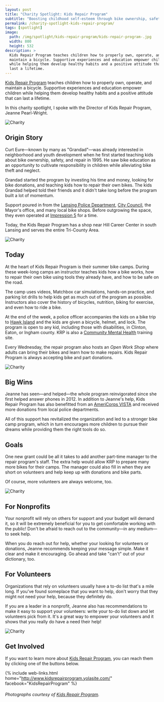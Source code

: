 ```yaml
---
layout: post
title: "Charity Spotlight: Kids Repair Program"
subtitle: "Boosting childhood self-esteem through bike ownership, safety, and maintenance."
permalink: /charity-spotlight-kids-repair-program/
tags: [spotlight]
image:
  path: /img/spotlight/kids-repair-program/kids-repair-program-.jpg
  width: 800
  height: 532
description: >
  Kids Repair Program teaches children how to properly own, operate, and
  maintain a bicycle. Supportive experiences and education empower children
  while helping them develop healthy habits and a positive attitude that can
  last a lifetime.
---
```


[Kids Repair Program][1] teaches children how to properly own, operate, and maintain a bicycle. Supportive experiences and education empower children while helping them develop healthy habits and a positive attitude that can last a lifetime.

In this charity spotlight, I spoke with the Director of Kids Repair Program, Jeanne Pearl-Wright.

![][2]

## Origin Story

Curt Eure&mdash;known by many as "Grandad"&mdash;was already interested in neighborhood and youth development when he first started teaching kids about bike ownership, safety, and repair in 1995. He saw bike education as an opportunity to cultivate responsibility in children while alleviating bike theft and neglect.

Grandad started the program by investing his time and money, looking for bike donations, and teaching kids how to repair their own bikes. The kids Grandad helped told their friends and it didn't take long before the program built a lot of momentum.

Support poured in from the [Lansing Police Department][10], [City Council][11], the Mayor's office, and many local bike shops. Before outgrowing the space, they even operated at [Impression 5][12] for a time.

Today, the Kids Repair Program has a shop near Hill Career Center in south Lansing and serves the entire Tri-County Area.

![][3]

## Today

At the heart of Kids Repair Program is their summer bike camps. During these week-long camps an instructor teaches kids how a bike works, how to repair their own bike using tools they already have, and how to be safe on the road.

The camp uses videos, Matchbox car simulations, hands-on practice, and parking lot drills to help kids get as much out of the program as possible. Instructors also cover the history of bicycles, nutrition, biking for exercise, and even how to ride a bike.

At the end of the week, a police officer accompanies the kids on a bike trip to [Hawk Island][9] and the kids are given a bicycle, helmet, and lock. The program is open to any kid, including those with disabilities, in Clinton, Eaton, or Ingham county. KRP is also a [Community Mental Health][8] training site.

Every Wednesday, the repair program also hosts an _Open Work Shop_ where adults can bring their bikes and learn how to make repairs. Kids Repair Program is always accepting bike and part donations.

![][4]

## Big Wins

Jeanne has seen&mdash;and helped&mdash;the whole program reinvigorated since she first helped answer phones in 2012. In addition to Jeanne's help, Kids Repair Program has also benefitted from an [AmeriCorps VISTA][7] and received more donations from local police departments.

All of this support has revitalized the organization and led to a stronger bike camp program, which in turn encourages more children to pursue their dreams while providing them the right tools do so.

## Goals

One new grant could be all it takes to add another part-time manager to the repair program's staff. The extra help would allow KRP to prepare many more bikes for their camps. The manager could also fill in when they are short on volunteers and help keep up with donations and bike parts.

Of course, more volunteers are always welcome, too.

![][5]

## For Nonprofits

Your nonprofit will rely on others for support and your budget will demand it, so it will be extremely beneficial for you to get comfortable working with the public! Don't be afraid to reach out to the community&mdash;in any medium&mdash;to seek help.

When you do reach out for help, whether your looking for volunteers or donations, Jeanne recommends keeping your message simple. Make it clear and make it encouraging. Go ahead and take "can't" out of your dictionary, too.

## For Volunteers

Organizations that rely on volunteers usually have a to-do list that's a mile long. If you've found someplace that you want to help, don't worry that they might not need your help, because they definitely do.

If you are a leader in a nonprofit, Jeanne also has recommendations to make it easy to support your volunteers: write your to-do list down and let volunteers pick from it. It's a great way to empower your volunteers and it shows that you really do have a need their help!

![][6]

## Get Involved

If you want to learn more about [Kids Repair Program][1], you can reach them by clicking one of the buttons below.

{% include web-links.html home="http://www.kidsrepairprogram.yolasite.com/" facebook="KidsRepairProgram" %}

###### Photographs courtesy of [Kids Repair Program][1].



[1]: http://www.kidsrepairprogram.yolasite.com/ "Kids Repair Program Homepage"
[2]: /img/spotlight/kids-repair-program/kids-repair-program-.jpg "Charity"
[3]: /img/spotlight/kids-repair-program/kids-repair-program-.jpg "Charity"
[4]: /img/spotlight/kids-repair-program/kids-repair-program-.jpg "Charity"
[5]: /img/spotlight/kids-repair-program/kids-repair-program-.jpg "Charity"
[6]: /img/spotlight/kids-repair-program/kids-repair-program-.jpg "Charity"
[7]: https://www.nationalservice.gov/programs/americorps/americorps-vista "AmeriCorps VISTA Program"
[8]: http://www.ceicmh.org/ "Community Mental Health Homepage"
[9]: http://pk.ingham.org/Parks/HawkIsland.aspx "Hawk Island Homepage"
[10]: http://www.lansingmi.gov/398/Police-Department "Lansing Police Department"
[11]: http://www.lansingmi.gov/267/City-Council "Lansing City Council"
[12]: http://www.impression5.org/ "Impression 5 Science Center"
